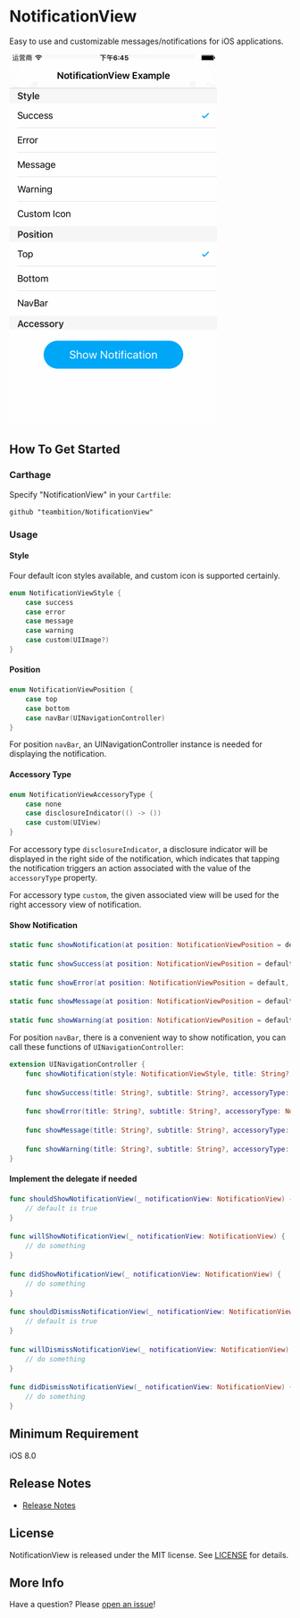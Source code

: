 # NotificationView
Easy to use and customizable messages/notifications for iOS applications.

![Example](Gif/NotificationViewExample.gif "NotificationViewExample")

## How To Get Started
### Carthage
Specify "NotificationView" in your ```Cartfile```:
```ogdl 
github "teambition/NotificationView"
```

### Usage
#### Style
Four default icon styles available, and custom icon is supported certainly.
```swift
enum NotificationViewStyle {
    case success
    case error
    case message
    case warning
    case custom(UIImage?)
}
```

#### Position
```swift
enum NotificationViewPosition {
    case top
    case bottom
    case navBar(UINavigationController)
}
```
For position ```navBar```, an UINavigationController instance is needed for displaying the notification.

#### Accessory Type
```swift
enum NotificationViewAccessoryType {
    case none
    case disclosureIndicator(() -> ())
    case custom(UIView)
}
```
For accessory type ```disclosureIndicator```, a disclosure indicator will be displayed in the right side of the notification, which indicates that tapping the notification triggers an action associated with the value of the ```accessoryType``` property.

For accessory type ```custom```, the given associated view will be used for the right accessory view of notification.

#### Show Notification
```swift
static func showNotification(at position: NotificationViewPosition = default, style: NotificationViewStyle, title: String?, subtitle: String?, accessoryType: NotificationViewAccessoryType = default) { }

static func showSuccess(at position: NotificationViewPosition = default, title: String?, subtitle: String?, accessoryType: NotificationViewAccessoryType = default) { }

static func showError(at position: NotificationViewPosition = default, title: String?, subtitle: String?, accessoryType: NotificationViewAccessoryType = default) { }

static func showMessage(at position: NotificationViewPosition = default, title: String?, subtitle: String?, accessoryType: NotificationViewAccessoryType = default) { }

static func showWarning(at position: NotificationViewPosition = default, title: String?, subtitle: String?, accessoryType: NotificationViewAccessoryType = default) { }
```

For position ```navBar```, there is a convenient way to show notification, you can call these functions of ```UINavigationController```:
```swift
extension UINavigationController {
    func showNotification(style: NotificationViewStyle, title: String?, subtitle: String?, accessoryType: NotificationViewAccessoryType = default) { }

    func showSuccess(title: String?, subtitle: String?, accessoryType: NotificationViewAccessoryType = default) { }

    func showError(title: String?, subtitle: String?, accessoryType: NotificationViewAccessoryType = default) { }

    func showMessage(title: String?, subtitle: String?, accessoryType: NotificationViewAccessoryType = default) { }

    func showWarning(title: String?, subtitle: String?, accessoryType: NotificationViewAccessoryType = default) { }
}
```

####  Implement the delegate if needed
```swift
func shouldShowNotificationView(_ notificationView: NotificationView) -> Bool {
    // default is true
}

func willShowNotificationView(_ notificationView: NotificationView) {
    // do something
}

func didShowNotificationView(_ notificationView: NotificationView) {
    // do something
}

func shouldDismissNotificationView(_ notificationView: NotificationView) -> Bool {
    // default is true
}

func willDismissNotificationView(_ notificationView: NotificationView) {
    // do something
}

func didDismissNotificationView(_ notificationView: NotificationView) {
    // do something
}
```

## Minimum Requirement
iOS 8.0

## Release Notes
* [Release Notes](https://github.com/teambition/NotificationView/releases)

## License
NotificationView is released under the MIT license. See [LICENSE](https://github.com/teambition/NotificationView/blob/master/LICENSE.md) for details.

## More Info
Have a question? Please [open an issue](https://github.com/teambition/NotificationView/issues/new)!
